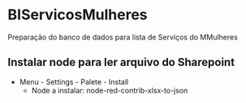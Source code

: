 # BIServicosMulheres
Preparação do banco de dados para lista de Serviços do MMulheres

## Instalar node para ler arquivo do Sharepoint
- Menu - Settings - Palete - Install
   - Node a instalar: node-red-contrib-xlsx-to-json
